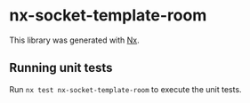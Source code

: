 # nx-socket-template-room

This library was generated with [Nx](https://nx.dev).

## Running unit tests

Run `nx test nx-socket-template-room` to execute the unit tests.

